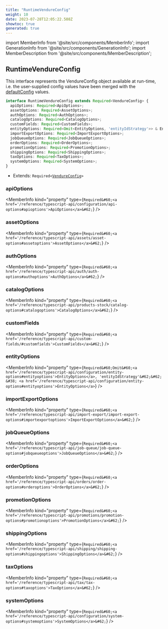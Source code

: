 ```yaml
---
title: "RuntimeVendureConfig"
weight: 10
date: 2023-07-28T12:05:22.508Z
showtoc: true
generated: true
---
```

<!-- This file was generated from the Vendure source. Do not modify. Instead, re-run the "docs:build" script -->
import MemberInfo from '@site/src/components/MemberInfo';
import GenerationInfo from '@site/src/components/GenerationInfo';
import MemberDescription from '@site/src/components/MemberDescription';


## RuntimeVendureConfig

<GenerationInfo sourceFile="packages/core/src/config/vendure-config.ts" sourceLine="1142" packageName="@vendure/core" />

This interface represents the VendureConfig object available at run-time, i.e. the user-supplied
config values have been merged with the <a href='/reference/typescript-api/configuration/default-config#defaultconfig'>defaultConfig</a> values.

```ts title="Signature"
interface RuntimeVendureConfig extends Required<VendureConfig> {
  apiOptions: Required<ApiOptions>;
  assetOptions: Required<AssetOptions>;
  authOptions: Required<AuthOptions>;
  catalogOptions: Required<CatalogOptions>;
  customFields: Required<CustomFields>;
  entityOptions: Required<Omit<EntityOptions, 'entityIdStrategy'>> & EntityOptions;
  importExportOptions: Required<ImportExportOptions>;
  jobQueueOptions: Required<JobQueueOptions>;
  orderOptions: Required<OrderOptions>;
  promotionOptions: Required<PromotionOptions>;
  shippingOptions: Required<ShippingOptions>;
  taxOptions: Required<TaxOptions>;
  systemOptions: Required<SystemOptions>;
}
```
* Extends: <code>Required&#60;<a href='/reference/typescript-api/configuration/vendure-config#vendureconfig'>VendureConfig</a>&#62;</code>



<div className="members-wrapper">

### apiOptions

<MemberInfo kind="property" type={`Required&#60;<a href='/reference/typescript-api/configuration/api-options#apioptions'>ApiOptions</a>&#62;`}   />


### assetOptions

<MemberInfo kind="property" type={`Required&#60;<a href='/reference/typescript-api/assets/asset-options#assetoptions'>AssetOptions</a>&#62;`}   />


### authOptions

<MemberInfo kind="property" type={`Required&#60;<a href='/reference/typescript-api/auth/auth-options#authoptions'>AuthOptions</a>&#62;`}   />


### catalogOptions

<MemberInfo kind="property" type={`Required&#60;<a href='/reference/typescript-api/products-stock/catalog-options#catalogoptions'>CatalogOptions</a>&#62;`}   />


### customFields

<MemberInfo kind="property" type={`Required&#60;<a href='/reference/typescript-api/custom-fields/#customfields'>CustomFields</a>&#62;`}   />


### entityOptions

<MemberInfo kind="property" type={`Required&#60;Omit&#60;<a href='/reference/typescript-api/configuration/entity-options#entityoptions'>EntityOptions</a>, 'entityIdStrategy'&#62;&#62; &#38; <a href='/reference/typescript-api/configuration/entity-options#entityoptions'>EntityOptions</a>`}   />


### importExportOptions

<MemberInfo kind="property" type={`Required&#60;<a href='/reference/typescript-api/import-export/import-export-options#importexportoptions'>ImportExportOptions</a>&#62;`}   />


### jobQueueOptions

<MemberInfo kind="property" type={`Required&#60;<a href='/reference/typescript-api/job-queue/job-queue-options#jobqueueoptions'>JobQueueOptions</a>&#62;`}   />


### orderOptions

<MemberInfo kind="property" type={`Required&#60;<a href='/reference/typescript-api/orders/order-options#orderoptions'>OrderOptions</a>&#62;`}   />


### promotionOptions

<MemberInfo kind="property" type={`Required&#60;<a href='/reference/typescript-api/promotions/promotion-options#promotionoptions'>PromotionOptions</a>&#62;`}   />


### shippingOptions

<MemberInfo kind="property" type={`Required&#60;<a href='/reference/typescript-api/shipping/shipping-options#shippingoptions'>ShippingOptions</a>&#62;`}   />


### taxOptions

<MemberInfo kind="property" type={`Required&#60;<a href='/reference/typescript-api/tax/tax-options#taxoptions'>TaxOptions</a>&#62;`}   />


### systemOptions

<MemberInfo kind="property" type={`Required&#60;<a href='/reference/typescript-api/configuration/system-options#systemoptions'>SystemOptions</a>&#62;`}   />




</div>
